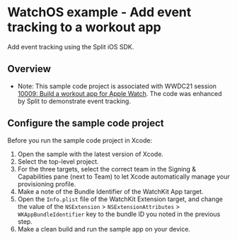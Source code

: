 # WatchOS example - Add event tracking to a workout app

Add event tracking using the Split iOS SDK.

## Overview

- Note: This sample code project is associated with WWDC21 session
[10009: Build a workout app for Apple Watch](https://developer.apple.com/wwdc21/10009/). The code was enhanced by Split to demonstrate event tracking.

## Configure the sample code project

Before you run the sample code project in Xcode:

1. Open the sample with the latest version of Xcode.
2. Select the top-level project.
3. For the three targets, select the correct team in the Signing & Capabilities pane (next to Team) to let Xcode automatically manage your provisioning profile.
4. Make a note of the Bundle Identifier of the WatchKit App target.
5. Open the `Info.plist` file of the WatchKit Extension target, and change the value of the `NSExtension` > `NSExtensionAttributes` > `WKAppBundleIdentifier` key to the bundle ID you noted in the previous step.
6. Make a clean build and run the sample app on your device.

